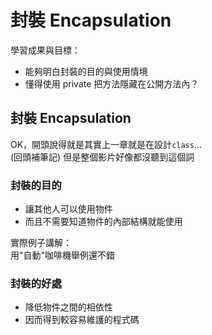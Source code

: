 # 封裝 Encapsulation
學習成果與目標：
* 能夠明白封裝的目的與使用情境
* 懂得使用 private 把方法隱藏在公開方法內？

## 封裝 Encapsulation
OK，開頭說得就是其實上一章就是在設計`class`...  
(回頭補筆記)
但是整個影片好像都沒聽到這個詞  

### 封裝的目的
* 讓其他人可以使用物件
* 而且不需要知道物件的內部結構就能使用

實際例子講解：  
用"自動"咖啡機舉例還不錯

### 封裝的好處
* 降低物件之間的相依性
* 因而得到較容易維護的程式碼
